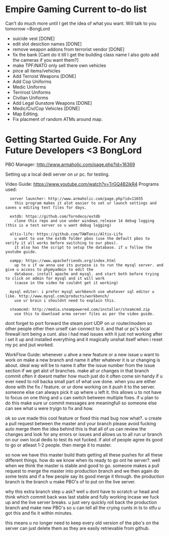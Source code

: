 Empire Gaming Current to-do list
=============

Can't do much more until I get the idea of what you want. Will talk to you tomorrow ~BongLord


* suicide vest [DONE]
* edit slot desiction names [DONE]
* remove weapon addons from terrorist vendor [DONE]
* fix the bank [Cant do it till I get the building class name I also goto add the cameras if you want them?]
* make TPF/NATO only sell there own vehicles
* pirce all items/vehicles  
* Add Terroist Weapons [DONE]
* Add Cop Uniforms
* Medic Uniforms
* Terrirost Uniforms
* Civilian Uniforms
* Add Legal Gunstore Weapons [DONE]
* Medic/Civ/Cop Vehicles [DONE]
* Map Editing.
* Fix placment of random ATMs around map.

Getting Started Guide. For Any Future Developers <3 BongLord
=============
PBO Manager: http://www.armaholic.com/page.php?id=16369

Setting up a local dedi server on ur pc. for testing.
  
  Video Guide: https://www.youtube.com/watch?v=TrGQ4B2ikR4
  Programs used:
     
      server launcher: http://www.armaholic.com/page.php?id=11655
        this program makes it alot easier to set ur launch settings and saves u editing text files for days. 
      
      extdb: https://github.com/Torndeco/extdb
        clone this repo and use under windows_release 14 debug logging (this is a test server so u want debug logging)
      
      altis-life: https://github.com/TAWTonic/Altis-Life
        u want to use the extdb folder pbos (use the default pbos to verify it all works before switching to our pbos).
        it also has the script to setup the database. if u follow the youtube guide.
      
      xampp: https://www.apachefriends.org/index.html
        up to u if uw anna use its purpose is to run the mysql server. and give u access to phpmyadmin to edit the
        database. install apache and mysql. and start both before trying to click on admin for mysql and it will work
        (cause in the video he couldnt get it working)
      
      mysql editor: i prefer mysql workbench use whatever sql editor u like. http://www.mysql.com/products/workbench/ 
        use ur brain i shouldnt need to explain this.
      
      steamcmd: http://media.steampowered.com/installer/steamcmd.zip
        use this to download arma server files as per the video guide. 
  
  dont forget to port forward the steam port UDP on ur router/modem so other people other then urself can connect to it.
  and that ur pc's local firewall isnt being a cunt. also i had mad issues with it just not working after i set it up and    installed everything and it magically unshat itself when i reset my pc and jsut worked.

WorkFlow Guide:
whenever u ahve a new feature or a new issue u want to work on make a new branch and name it after whatever it is ur changing
is about. ideal way will be to name it after the issue number from the issue section if we get alot of branches.
make all ur changes in that branch commit often it doesnt matter how much just do it often come sin handy if u ever need to roll backa  small part of what uve done.
when you are either done with the fix / feature. or ur done working on it push it to the server. someone else can always pick it up where u left it.
this allows u to not have to focus on one thing and u can switch between multiple fixes. if u plan to do this make sure ur commit messages are meaningfull so someone else
can see what u were tryign to fix and how. 

ok so uve made this cool feature or fixed this mad bug now what?. u create a pull request between the master and your branch
please avoid fucking auto merge them the idea behind this is that all of us can review the changes and look for any errors or issues
and allows us to all run ur branch on our own local dedis to test its not fucked. if alot of people agree its good to go or atleast 1-2 people.
then merge it to master. 

so now we have this master build thats getting all these pushes for all these different things. how do we know when its ready to go ont he server?.
well when we think the master is stable and good to go. someone makes a pull request to merge the master into production branch
and we then again do some tests and if a few people say its good merge it through. the production branch is the branch u make PBO's of to put on the live server.

why this extra branch step u ask? well u dont have to scratch ur head and think which commit back was last stable and fully working incase we fuck up and the live server breaks.
u just very quickly roll back the production branch and make new PBO's so u can tell all the crying cunts in ts to stfu u got this and fix it within minutes.

this means u no longer need to keep every old version of the pbo's on the server can just delete them as they are easily retrievable from github. 
  
      
